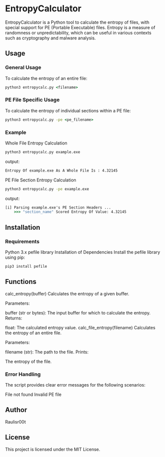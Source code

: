 # EntropyCalculator

EntropyCalculator is a Python tool to calculate the entropy of files, with special support for PE (Portable Executable) files. Entropy is a measure of randomness or unpredictability, which can be useful in various contexts such as cryptography and malware analysis.

## Usage

### General Usage

To calculate the entropy of an entire file:

```cmd
python3 entropycalc.py <filename>
```

### PE File Specific Usage

To calculate the entropy of individual sections within a PE file:

```cmd
python3 entropycalc.py -pe <pe_filename>
```

### Example
Whole File Entropy Calculation
```sh
python3 entropycalc.py example.exe
```
output:
```sh
Entropy Of example.exe As A Whole File Is : 4.32145
```
PE File Section Entropy Calculation
```cmd
python3 entropycalc.py -pe example.exe
```
output:
```cmd
[i] Parsing example.exe's PE Section Headers ...
    >>> "section_name" Scored Entropy Of Value: 4.32145
```
## Installation
### Requirements
Python 3.x
pefile library
Installation of Dependencies
Install the pefile library using pip:

```sh
pip3 install pefile
```

## Functions
calc_entropy(buffer)
Calculates the entropy of a given buffer.

Parameters:

buffer (str or bytes): The input buffer for which to calculate the entropy.
Returns:

float: The calculated entropy value.
calc_file_entropy(filename)
Calculates the entropy of an entire file.

Parameters:

filename (str): The path to the file.
Prints:

The entropy of the file.

### Error Handling
The script provides clear error messages for the following scenarios:

File not found
Invalid PE file

## Author
Raulisr00t

## License
This project is licensed under the MIT License.
